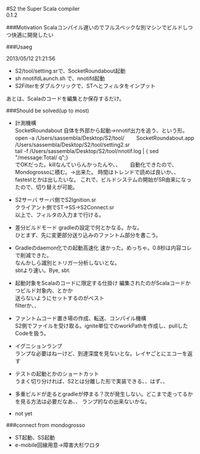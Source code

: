 #S2
the Super Scala compiler  
0.1.2

###Motivation
Scalaコンパイル遅いのでフルスペックな別マシンでビルドしつつ快適に開発したい

###Usaeg

2013/05/12 21:21:56

* S2/tool/setting.srで、SocketRoundabout起動
* sh nnotifdLaunch.sh で、nnotifd起動
* S2Filterをダブルクリックで、STへとフィルタをインプット

あとは、Scalaのコードを編集とか保存するだけ。

###Should be solved(up to most)
* 計測機構  
	SocketRoundabout 自体を外部から起動→nnotif出力を追う、という形。
	open -a /Users/sassembla/Desktop/S2/tool/　　	SocketRoundabout.app /Users/sassembla/Desktop/S2/tool/setting2.sr  
	tail -f /Users/sassembla/Desktop/S2/tool/nnotif.log | { sed "/message:Total/ q";}  
	でOKだった。killなんていらんかったんや、、　　
	自動化できたので、Mondogrossoに積む。→出来た。
	時間はトレンドで読めば良いか、、fastestとかは出したいな。
	これで、ビルドシステムの開始がSR由来になったので、切り替えが可能。
	
* S2サーバ
	サーバ側でS2Ignition.sr  
	クライアント側でST->SS->S2Connect.sr  
	以上で、フィルタの入力まで行ける。
	
* 差分ビルドモード
	gradleの設定で何とかなる。かな。  
	ひとまず、先に変更部分送り込みのファントム部分を書こう。
	
* Gradleのdaemon化での起動高速化
	速かった。めっちゃ。0.8秒は内容コレで削減できた。  
	なんかしら識別とトリガー分析しないとな。  
	sbtより速い。Bye, sbt.
	
* 起動対象をScalaのコードに限定する仕掛け
	編集されたのがScalaコードかつビルド対象内、とかか  
	送らないようにセットするのがベスト  
	filterか、、
	
* ファントムコード置き場の作成、転送、コンパイル機構  
	S2側でファイルを受け取る。ignite単位でのworkPathを作成し、pullしたCodeを扱う。  	
* イグニションランプ  
	ランプな必要はねーけど、到達深度を見ないとな。レイヤごとにエコーを返す  
* テストの起動とかのショートカット  
	うまく切り分ければ、S2とは分離した形で実装できる、、はず、、  
* 多重ビルドが走るとgradleが停まる？次が発生しない。どこまで走ってるかを見る方法は必要だなあ、、  ランプ的なの出来ないかな。

* not yet


###connect from mondogrosso
* ST起動、SS起動
* e-mobile回線用意→障害大杉ワロタ